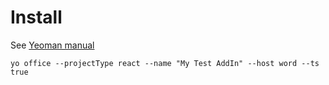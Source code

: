 
# Install

See [Yeoman 
manual](https://learn.microsoft.com/en-us/office/dev/add-ins/develop/yeoman-generator-overview)

```
yo office --projectType react --name "My Test AddIn" --host word --ts true
```
